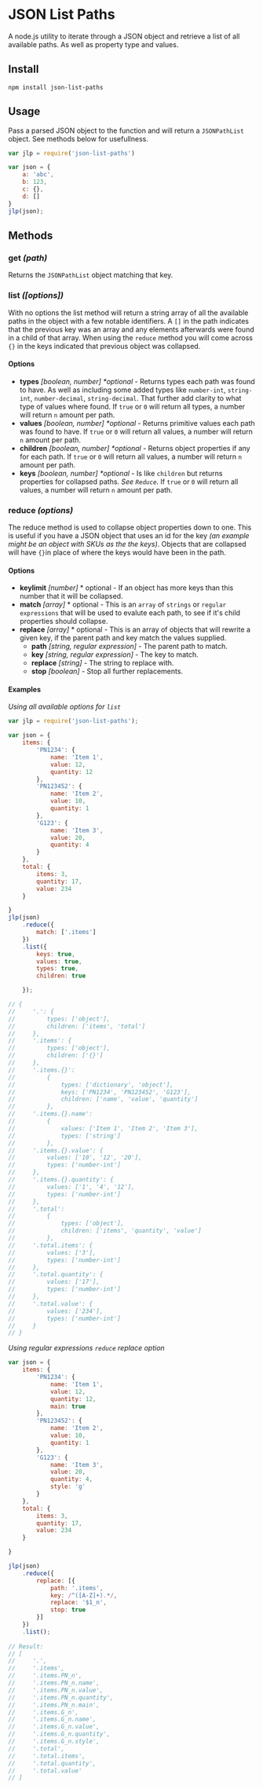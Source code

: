 # JSON List Paths
A node.js utility to iterate through a JSON object and retrieve a list of all available paths. As well as property type and values. 

## Install 
`npm install json-list-paths`

## Usage
Pass a parsed JSON object to the function and will return a `JSONPathList` object. See methods below for usefullness.

```JavaScript
var jlp = require('json-list-paths')

var json = {
    a: 'abc',
    b: 123,
    c: {},
    d: []
}
jlp(json);
```

## Methods
### get _(path)_
Returns the `JSONPathList` object matching that key.

### list _([options])_
With no options the list method will return a string array of all the available paths in the object with a few notable identifiers. A `[]`  in the path indicates that the previous key was an array and any elements afterwards were found in a child of that array. When using the `reduce` method you will come across `{}` in the keys indicated that previous object was collapsed.

#### Options 
* **types** _[boolean, number] *optional_  - Returns types each path was found to have. As well as including some added types like `number-int`, `string-int`, `number-decimal`, `string-decimal`. That further add clarity to what type of values where found. If `true` or `0` will return all types, a number will return `n` amount per path.
* **values** _[boolean, number] *optional_ - Returns primitive values each path was found to have. If `true` or `0` will return all values, a number will return `n` amount per path.
* **children** _[boolean, number] *optional_ - Returns object properties if any for each path. If `true` or `0` will return all values, a number will return `n` amount per path.
* **keys** _[boolean, number] *optional_ - Is like `children` but returns properties for collapsed paths. _See `Reduce`_. If `true` or `0` will return all values, a number will return `n` amount per path.


### reduce _(options)_
The reduce method is used to collapse object properties down to one. This is useful if you have a JSON object that uses an id for the key _(an example might be an object with SKUs as the the keys)_. Objects that are collapsed will have `{}`in place of where the keys would have been in the path.
#### Options
* **keylimit** _[number]_ * optional - If an object has more keys than this number that it will be collapsed.
* **match** _[array]_ * optional - This is an `array` of `strings` or `regular expressions` that will be used to evalute each path, to see if it's child properties should collapse.
* **replace** _[array]_ * optional - This is an array of objects that will rewrite a given key, if the parent path and key match the values supplied.
    * **path** _[string, regular expression]_ - The parent path to match.
    * **key** _[string, regular expression]_ - The key to match.
    * **replace** _[string]_ - The string to replace with.
    * **stop** _[boolean]_ - Stop all further replacements.

#### Examples

_Using all available options for `list`_
```JavaScript
var jlp = require('json-list-paths');

var json = {
    items: {
        'PN1234': {
            name: 'Item 1',
            value: 12,
            quantity: 12
        },
        'PN123452': {
            name: 'Item 2',
            value: 10,
            quantity: 1
        },
        'G123': {
            name: 'Item 3',
            value: 20,
            quantity: 4
        }
    },
    total: {
        items: 3,
        quantity: 17,
        value: 234
    }

}
jlp(json)
    .reduce({
        match: ['.items']
    })
    .list({
        keys: true,
        values: true,
        types: true,
        children: true

    });

// {
//     '.': {
//         types: ['object'],
//         children: ['items', 'total']
//     },
//     '.items': {
//         types: ['object'],
//         children: ['{}']
//     },
//     '.items.{}':
//         {
//             types: ['dictionary', 'object'],
//             keys: ['PN1234', 'PN123452', 'G123'],
//             children: ['name', 'value', 'quantity']
//         },
//     '.items.{}.name':
//         {
//             values: ['Item 1', 'Item 2', 'Item 3'],
//             types: ['string']
//         },
//     '.items.{}.value': {
//         values: ['10', '12', '20'],
//         types: ['number-int']
//     },
//     '.items.{}.quantity': {
//         values: ['1', '4', '12'],
//         types: ['number-int']
//     },
//     '.total':
//         {
//             types: ['object'],
//             children: ['items', 'quantity', 'value']
//         },
//     '.total.items': {
//         values: ['3'],
//         types: ['number-int']
//     },
//     '.total.quantity': {
//         values: ['17'],
//         types: ['number-int']
//     },
//     '.total.value': {
//         values: ['234'],
//         types: ['number-int']
//     }
// }
```

_Using regular expressions `reduce` replace option_
```JavaScript
var json = {
    items: {
        'PN1234': {
            name: 'Item 1',
            value: 12,
            quantity: 12,
            main: true
        },
        'PN123452': {
            name: 'Item 2',
            value: 10,
            quantity: 1
        },
        'G123': {
            name: 'Item 3',
            value: 20,
            quantity: 4,
            style: 'g'
        }
    },
    total: {
        items: 3,
        quantity: 17,
        value: 234
    }

}

jlp(json)
    .reduce({
        replace: [{
            path: '.items',
            key: /^([A-Z]+).*/,
            replace: '$1_n',
            stop: true
        }]
    })
    .list();
    
// Result: 
// [
//     '.',
//     '.items',
//     '.items.PN_n',
//     '.items.PN_n.name',
//     '.items.PN_n.value',
//     '.items.PN_n.quantity',
//     '.items.PN_n.main',
//     '.items.G_n',
//     '.items.G_n.name',
//     '.items.G_n.value',
//     '.items.G_n.quantity',
//     '.items.G_n.style',
//     '.total',
//     '.total.items',
//     '.total.quantity',
//     '.total.value'
// ]
```